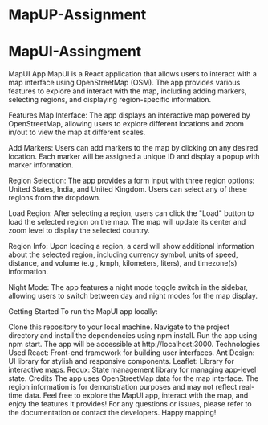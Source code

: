 # MapUP-Assignment
# MapUI-Assingment
MapUI App
MapUI is a React application that allows users to interact with a map interface using OpenStreetMap (OSM). The app provides various features to explore and interact with the map, including adding markers, selecting regions, and displaying region-specific information.

Features
Map Interface: The app displays an interactive map powered by OpenStreetMap, allowing users to explore different locations and zoom in/out to view the map at different scales.

Add Markers: Users can add markers to the map by clicking on any desired location. Each marker will be assigned a unique ID and display a popup with marker information.

Region Selection: The app provides a form input with three region options: United States, India, and United Kingdom. Users can select any of these regions from the dropdown.

Load Region: After selecting a region, users can click the "Load" button to load the selected region on the map. The map will update its center and zoom level to display the selected country.

Region Info: Upon loading a region, a card will show additional information about the selected region, including currency symbol, units of speed, distance, and volume (e.g., kmph, kilometers, liters), and timezone(s) information.

Night Mode: The app features a night mode toggle switch in the sidebar, allowing users to switch between day and night modes for the map display.

Getting Started
To run the MapUI app locally:

Clone this repository to your local machine.
Navigate to the project directory and install the dependencies using npm install.
Run the app using npm start.
The app will be accessible at http://localhost:3000.
Technologies Used
React: Front-end framework for building user interfaces.
Ant Design: UI library for stylish and responsive components.
Leaflet: Library for interactive maps.
Redux: State management library for managing app-level state.
Credits
The app uses OpenStreetMap data for the map interface.
The region information is for demonstration purposes and may not reflect real-time data.
Feel free to explore the MapUI app, interact with the map, and enjoy the features it provides! For any questions or issues, please refer to the documentation or contact the developers. Happy mapping!
